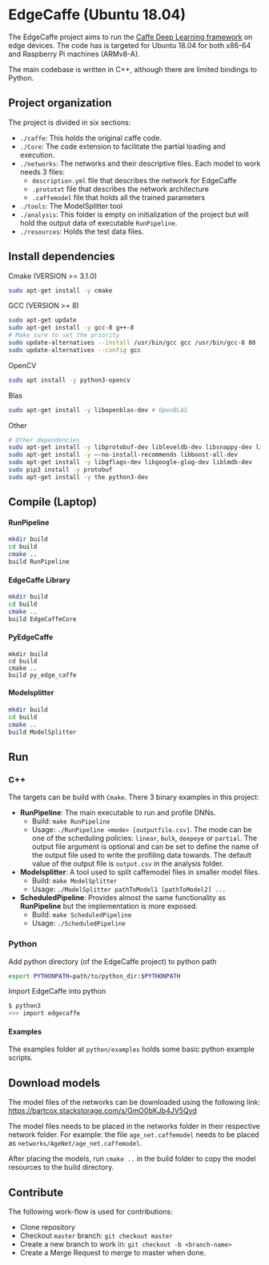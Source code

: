 # EdgeCaffe (Ubuntu 18.04)

The EdgeCaffe project aims to run the [Caffe Deep Learning framework](https://github.com/BVLC/caffe) on edge devices. The code has is targeted for Ubuntu 18.04 for both x86-64 and Raspberry Pi machines (ARMv8-A).

The main codebase is written in C++, although there are limited bindings to Python.

## Project organization

The project is divided in six sections:

* `./caffe`: This holds the original caffe code.
* `./Core`: The code extension to facilitate the partial loading and execution.
* `./networks`: The networks and their descriptive files. Each model to work needs 3 files:
  * `description.yml` file that describes the network for EdgeCaffe
  * `.prototxt` file that describes the network architecture
  * `.caffemodel` file that holds all the trained parameters
* `./tools`: The ModelSplitter tool
* `./analysis`: This folder is empty on initialization of the project but will hold the output data of executable `RunPipeline`.
* `./resources`: Holds the test data files.

## Install dependencies

Cmake (VERSION  >= 3.1.0)

```bash
sudo apt-get install -y cmake
```

GCC (VERSION >= 8)

```bash
sudo apt-get update
sudo apt-get install -y gcc-8 g++-8
# Make sure to set the priority
sudo update-alternatives --install /usr/bin/gcc gcc /usr/bin/gcc-8 80 --slave /usr/bin/g++ g++ /usr/bin/g++-8 --slave /usr/bin/gcov gcov /usr/bin/gcov-8
sudo update-alternatives --config gcc
```

OpenCV

```bash
sudo apt install -y python3-opencv
```

Blas

```bash
sudo apt-get install -y libopenblas-dev # OpenBLAS
```

Other

```bash
# Other dependencies
sudo apt-get install -y libprotobuf-dev libleveldb-dev libsnappy-dev libopencv-dev libhdf5-serial-dev protobuf-compiler
sudo apt-get install -y —-no-install-recommends libboost-all-dev
sudo apt-get install -y libgflags-dev libgoogle-glog-dev liblmdb-dev
sudo pip3 install -y protobuf
sudo apt-get install -y the python3-dev
```

## Compile (Laptop)

#### RunPipeline

```bash
mkdir build
cd build
cmake ..
build RunPipeline
```

#### EdgeCaffe Library

```bash
mkdir build
cd build
cmake ..
build EdgeCaffeCore
```

#### PyEdgeCaffe

```
mkdir build
cd build
cmake ..
build py_edge_caffe
```

#### Modelsplitter

```bash
mkdir build
cd build
cmake ..
build ModelSplitter
```

## Run

### C++

The targets can be build with `Cmake`. There 3 binary examples in this project:

* **RunPipeline**: The main executable to run and profile DNNs.
  * Build: `make RunPipeline`
  * Usage: `./RunPipeline <mode> [outputfile.csv]`. The mode can be one of the scheduling policies: `linear`, `bulk`, `deepeye` or `partial`. The output file argument is optional and can be set to define the name of the output file used to write the profiling data towards. The default value of the output file is `output.csv` in the analysis folder.
* **Modelsplitter**: A tool used to split caffemodel files in smaller model files.
  * Build: `make ModelSplitter`
  * Usage: `./ModelSplitter pathToModel1 [pathToModel2] ...`
* **ScheduledPipeline**: Provides almost the same functionality as **RunPipeline** but the implementation is more exposed. 
  * Build: `make ScheduledPipeline`
  * Usage: `./ScheduledPipeline`

### Python

Add python directory (of the EdgeCaffe project) to python path

```bash
export PYTHONPATH=path/to/python_dir:$PYTHONPATH
```

Import EdgeCaffe into python

```bash
$ python3
>>> import edgecaffe
```

#### Examples

The examples folder at `python/examples` holds some basic python example scripts.

## Download models

The model files of the networks can be downloaded using the following link: https://bartcox.stackstorage.com/s/GmO0bKJb4JV5Qvd

The model files needs to be placed in the networks folder in their respective network folder. For example: the file `age_net.caffemodel` needs to be placed as `networks/AgeNet/age_net.caffemodel`.

After placing the models, run `cmake ..` in the build folder to copy the model resources to the build directory.

## Contribute

The following work-flow is used for contributions:

* Clone repository
* Checkout `master` branch: `git checkout master`
* Create a new branch to work in: `git checkout -b <branch-name>`
* Create a Merge Request to merge to master when done.